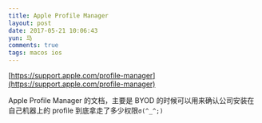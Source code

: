 ```yaml
---
title: Apple Profile Manager
layout: post
date: 2017-05-21 10:06:43
yun: 马
comments: true
tags: macos ios
---
```


[https://support.apple.com/profile-manager](https://support.apple.com/profile-manager)

Apple Profile Manager 的文档，主要是 BYOD 的时候可以用来确认公司安装在
自己机器上的 profile 到底拿走了多少权限`σ(^_^;)`
